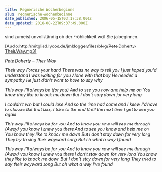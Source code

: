 ```yaml
---
title: Regnerische Wochenbeginne
slug: regnerische-wochenbeginne
date_published: 2006-05-15T03:17:38.000Z
date_updated: 2018-08-22T09:37:49.000Z
---
```


sind zumeist unvollständig ob der Fröhlichkeit weil Sie ja beginnen.

[Audio:http://mitglied.lycos.de/jmblogger/files/blog/Pete.Doherty-Their.Way.mp3]

*Pete Doherty &ndash; Their Way*

*Their way
Forces your hand
There was no way to tell you
I just hoped you'd understand
I was waiting for you
Alone with that boy
He needed a sympathy
He just didn't want to have to say why*

*This way I'll always be (for you)
And to see you now and help me on
You know they like to knock me down
But I don't stay down for very long*

*I couldn't win but I could lose
And so the time had come and I knew I'd have to choose
But that kiss, I take to the end
Until the next time I get to see you again*

*This way I'll always be for you
And to know you now will see me through
(Away) you know I knew you there
And to see you know and help me on
You know they like to knock me down
But I don't stay down for very long
They try to sing their wayward song
But oh what a way I found*

*This way I'll always be for you
And to know you now will see me through
(Away) you know I knew you there
I don't stay down for very long
You know they like to knock me down
But I don't stay down for very long
They tried to say their wayward song
But oh what a way I've found*

 
